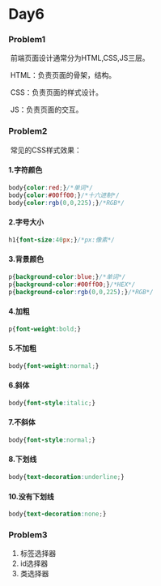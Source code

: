 # Day6

### Problem1

​	前端页面设计通常分为HTML,CSS,JS三层。

​		HTML：负责页面的骨架，结构。

​		CSS：负责页面的样式设计。

​		JS：负责页面的交互。

### Problem2

​	常见的CSS样式效果：

#### 	1.字符颜色

```css
body{color:red;}/*单词*/
body{color:#00ff00;}/*十六进制*/
body{color:rgb(0,0,225);}/*RGB*/
```

#### 	2.字号大小

```css
h1{font-size:40px;}/*px:像素*/
```

#### 	3.背景颜色

```css
p{background-color:blue;}/*单词*/
p{background-color:#00ff00;}/*HEX*/
p{background-color:rgb(0,0,225);}/*RGB*/
```

#### 	4.加粗

```css
p{font-weight:bold;}
```

#### 	5.不加粗

```css
body{font-weight:normal;}
```

#### 	6.斜体

```css
body{font-style:italic;}
```

#### 	7.不斜体

```css
body{font-style:normal;}
```

#### 	8.下划线

```css
body{text-decoration:underline;}
```

#### 	10.没有下划线

```css
body{text-decoration:none;}
```

### Problem3

1. 标签选择器
2. id选择器
3. 类选择器